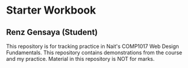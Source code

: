 # Starter Workbook

## Renz Gensaya (Student)

This repository is for tracking practice in Nait's COMP1017 Web Design Fundamentals. This repository contains demonstrations from the course and my practice. Material in this repository is NOT for marks.

